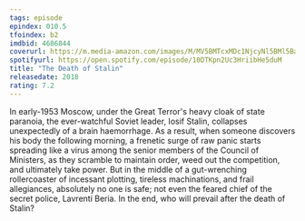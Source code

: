 ```yaml
---
tags: episode
epindex: 010.5
tfoindex: b2
imdbid: 4686844
coverurl: https://m.media-amazon.com/images/M/MV5BMTcxMDc1NjcyNl5BMl5BanBnXkFtZTgwNDU0NDYxMzI@._V1_SY300_CR0,0,202,300_.jpg
spotifyurl: https://open.spotify.com/episode/10DTKpn2Uc3HriibHe5duM
title: "The Death of Stalin"
releasedate: 2018
rating: 7.2
---
```


In early-1953 Moscow, under the Great Terror's heavy cloak of state paranoia, the ever-watchful Soviet leader, Iosif Stalin, collapses unexpectedly of a brain haemorrhage. As a result, when someone discovers his body the following morning, a frenetic surge of raw panic starts spreading like a virus among the senior members of the Council of Ministers, as they scramble to maintain order, weed out the competition, and ultimately take power. But in the middle of a gut-wrenching rollercoaster of incessant plotting, tireless machinations, and frail allegiances, absolutely no one is safe; not even the feared chief of the secret police, Lavrenti Beria. In the end, who will prevail after the death of Stalin?